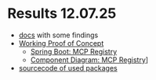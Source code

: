 # Results 12.07.25

- [docs](./docs/) with some findings
- [Working Proof of Concept](./poc/)
    - [Spring Boot: MCP Registry](./poc/MCP-Demo/)
    - [Component Diagram: MCP Registry](./poc/sketch/)]
- [sourcecode of used packages](./src/)
